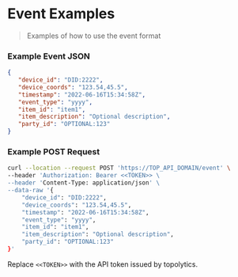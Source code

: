 # Event Examples

> Examples of how to use the event format

### Example Event JSON

```json
{
   "device_id": "DID:2222",
   "device_coords": "123.54,45.5",
   "timestamp": "2022-06-16T15:34:58Z",
   "event_type": "yyyy",
   "item_id": "item1",
   "item_description": "Optional description",
   "party_id": "OPTIONAL:123"
}
```
### Example POST Request

```sh
curl --location --request POST 'https://TOP_API_DOMAIN/event' \
--header 'Authorization: Bearer <<TOKEN>> \
--header 'Content-Type: application/json' \
--data-raw '{
    "device_id": "DID:2222",
    "device_coords": "123.54,45.5",
    "timestamp": "2022-06-16T15:34:58Z",
    "event_type": "yyyy",
    "item_id": "item1",
    "item_description": "Optional description",
    "party_id": "OPTIONAL:123"
}'
```

Replace `<<TOKEN>>` with the API token issued by topolytics.

